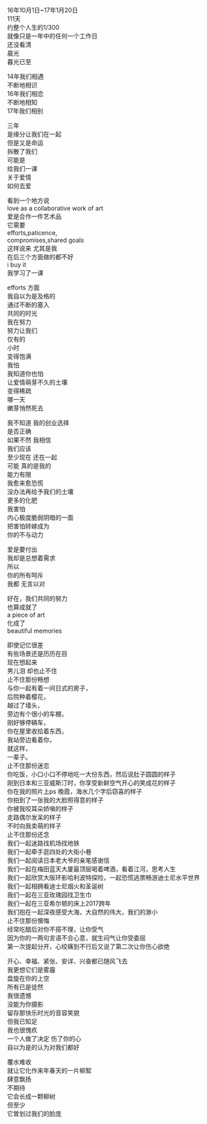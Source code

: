 16年10月1日~17年1月20日    
111天    
约整个人生的1/300    
就像只是一年中的任何一个工作日    
还没看清     
晨光    
暮光已至    

14年我们相遇    
不断地相识    
16年我们相恋    
不断地相知    
17年我们相别    

三年    
是缘分让我们在一起    
但是又是命运    
拆散了我们    
可能是    
给我们一课    
关于爱情    
如何去爱    

看到一个地方说    
love as a collaborative work of art    
爱是合作一件艺术品    
它需要    
efforts,paticence,    
compromises,shared goals    
这样说来 尤其是我    
在后三个方面做的都不好    
i buy it    
我学习了一课    

efforts 方面    
我自以为是及格的    
通过不断的塞入    
共同的时光    
我在努力    
努力让我们    
仅有的    
小时    
变得饱满    
我怕    
我知道你也怕    
让爱情萌芽不久的土壤    
变得稀疏    
哪一天    
嫩芽悄然死去    

我不知道 我的创业选择    
是否正确    
如果不然 我相信    
我们应该    
至少现在 还在一起    
可能 真的是我的    
能力有限    
我愈来愈恐慌    
没办法再给予我们的土壤    
更多的化肥    
我害怕    
内心极度脆弱阴暗的一面    
把害怕转嫁成为    
你的不与动力    

爱是要付出    
我却是总想着需求    
所以    
你的所有呵斥    
我都 无言以对    

好在，我们共同的努力    
也算成就了    
a piece of art    
化成了    
beautiful memories    

即使记忆很差    
有些场景还是历历在目    
现在想起来    
男儿泪 却也止不住    
止不住那份畅想    
 与你一起有着一间日式的房子，    
 后院种着樱花，    
 越过了墙头，    
 旁边有个很小的车棚，    
 刚好够停辆车，    
 你在屋里收拾着东西，    
 我站旁边看着你，    
 就这样，    
 一辈子。    
止不住那份迷恋    
 你吃饭，小口小口不停地吃一大份东西，然后说肚子圆圆的样子    
 刚到日本和三亚威斯汀时，你享受新鲜空气开心的笑成花的样子    
 你在我的照片上ps 晚霞，海水几个字后窃喜的样子    
 你拍到了一张我的大脸照得意的样子    
 你被我咬耳朵娇嗔的样子    
 走路偶尔发呆的样子    
 不时向我卖萌的样子    
止不住那份还念    
 我们一起迷路找机场找地铁    
 我们一起牵手逛四处的大街小巷    
 我们一起阅读日本老大爷的亲笔感谢信    
 我们一起在梅田蓝天大厦最顶层喝着啤酒，看着江河，思考人生    
 我们一起欣赏大阪环影哈利波特探险，一起恐慌逃票畅游迪士尼水平世界    
 我们一起相拥看迪士尼烟火和圣诞树    
 我们一起在三亚玫瑰园找卫生巾    
 我们一起在三亚希尔顿的床上2017跨年    
 我们抱在一起深夜感受大海，大自然的伟大，我们的渺小    
止不住那份懊悔    
 经常吃醋后对你不搭不理，让你受气    
 因为你的一两句言语不合心意，就生闷气让你受委屈    
 第一次提起分开，心绞痛到不行后又说了第二次让你伤心欲绝    

开心、幸福、紧张、安详、兴奋都已随风飞去    
我更想它们是雾霾    
盘旋在你的上空    
所有已是徒然    
我很遗憾    
没能为你摄影    
留存那快乐时光的音容笑貌    
但我已知足    
我也很愧疚    
一个人做了决定 伤了你的心    
自以为是的认为对我们都好    

覆水难收    
就让它化作来年春天的一片柳絮    
肆意飘扬    
不期待    
它会长成一颗柳树    
但至少    
它曽划过我们的脸庞    
















